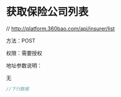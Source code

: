 # 获取保险公司列表

// http://platform.360bao.com/api/insurer/list

方法：POST

权限：需要授权

地址参数说明：

无

```javascript
//下行数据
```

